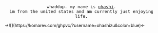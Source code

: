 <p align="center">
  <samp>whaddup. my name is <a href="https://github.com/jackhli">ohashi</a>.<br> im from the united states and am currently just enjoying life.</samp>
</p>
->![](https://komarev.com/ghpvc/?username=ohashizu&color=blue)<-
